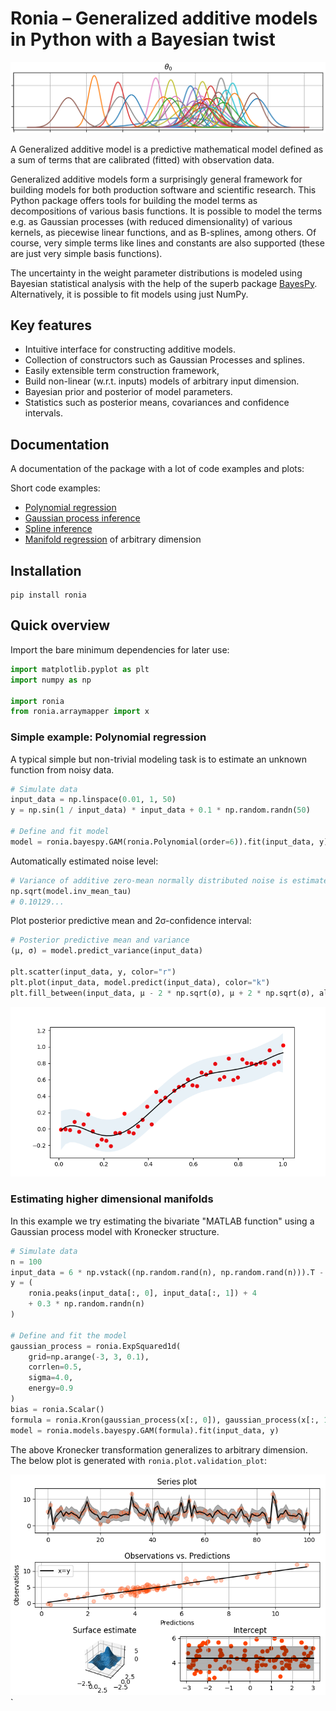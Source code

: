 # Ronia – Generalized additive models in Python with a Bayesian twist

![](./doc/source/cover.png "Cover")

A Generalized additive model is a predictive mathematical model defined as a sum
of terms that are calibrated (fitted) with observation data. 

Generalized additive models form a surprisingly general framework for building
models for both production software and scientific research. This Python package
offers tools for building the model terms as decompositions of various basis
functions. It is possible to model the terms e.g. as Gaussian processes (with
reduced dimensionality) of various kernels, as piecewise linear functions, and
as B-splines, among others. Of course, very simple terms like lines and
constants are also supported (these are just very simple basis functions).

The uncertainty in the weight parameter distributions is modeled using Bayesian
statistical analysis with the help of the superb package
[BayesPy](http://www.bayespy.org/index.html). Alternatively, it is possible to
fit models using just NumPy.

## Key features

- Intuitive interface for constructing additive models.
- Collection of constructors such as Gaussian Processes and splines.
- Easily extensible term construction framework, 
- Build non-linear (w.r.t. inputs) models of arbitrary input dimension.
- Bayesian prior and posterior of model parameters.
- Statistics such as posterior means, covariances and confidence intervals.


## Documentation

A documentation of the package with a lot of code examples and plots:


Short code examples:
- [Polynomial regression](https://roniawz.github.io/ronia/walkthrough.html#polynomial-regression)
- [Gaussian process inference](https://roniawz.github.io/ronia/walkthrough.html#one-dimensional-gaussian-process-models)
- [Spline inference](https://roniawz.github.io/ronia/walkthrough.html#spline-regression)
- [Manifold regression](https://roniawz.github.io/ronia/walkthrough.html#multivariate-formulae) of arbitrary dimension


## Installation



``` shell
pip install ronia
```


## Quick overview

Import the bare minimum dependencies for later use:

``` python
import matplotlib.pyplot as plt
import numpy as np

import ronia
from ronia.arraymapper import x
```

### Simple example: Polynomial regression

A typical simple but non-trivial modeling task is to estimate an unknown function from noisy data.

``` python
# Simulate data
input_data = np.linspace(0.01, 1, 50)
y = np.sin(1 / input_data) * input_data + 0.1 * np.random.randn(50)

# Define and fit model
model = ronia.bayespy.GAM(ronia.Polynomial(order=6)).fit(input_data, y)
```

Automatically estimated noise level:

``` python
# Variance of additive zero-mean normally distributed noise is estimated
np.sqrt(model.inv_mean_tau)
# 0.10129...
```

Plot posterior predictive mean and 2σ-confidence interval:

``` python
# Posterior predictive mean and variance
(μ, σ) = model.predict_variance(input_data)

plt.scatter(input_data, y, color="r")
plt.plot(input_data, model.predict(input_data), color="k")
plt.fill_between(input_data, μ - 2 * np.sqrt(σ), μ + 2 * np.sqrt(σ), alpha=0.1)
```

![Plot](./doc/source/unknown-function.png "unknown function")

### Estimating higher dimensional manifolds

In this example we try estimating the bivariate "MATLAB function" using
a Gaussian process model with Kronecker structure.

``` python
# Simulate data
n = 100
input_data = 6 * np.vstack((np.random.rand(n), np.random.rand(n))).T - 3
y = (
    ronia.peaks(input_data[:, 0], input_data[:, 1]) + 4 
    + 0.3 * np.random.randn(n)
)

# Define and fit the model
gaussian_process = ronia.ExpSquared1d(
    grid=np.arange(-3, 3, 0.1),
    corrlen=0.5,
    sigma=4.0,
    energy=0.9
)
bias = ronia.Scalar()
formula = ronia.Kron(gaussian_process(x[:, 0]), gaussian_process(x[:, 1])) + bias
model = ronia.models.bayespy.GAM(formula).fit(input_data, y)
```

The above Kronecker transformation generalizes to arbitrary dimension. The below plot is generated with `ronia.plot.validation_plot`:

![Validation plots](./doc/source/quick.png "Validation")
`

<!-- ## To-be-added features -->

<!-- - **TODO** Quick model template functions (e.g. splines, GPs) -->
<!-- - **TODO** Shorter overview and examples in README. Other docs inside `docs`. -->
<!-- - **TODO** Support indicator models in plotting -->
<!-- - **TODO** Fixed ordering for GP related basis functions. -->
<!-- - **TODO** Hyperpriors for model parameters – Start from diagonal precisions. -->
<!--            Instead of `(μ, Λ)` pairs, the arguments could be just -->
<!--            BayesPy node. -->
<!-- - **TODO** Support non-linear GAM models. -->
<!-- - **TODO** Multi-dimensional observations. -->
<!-- - **TODO** Dynamically changing models. -->
